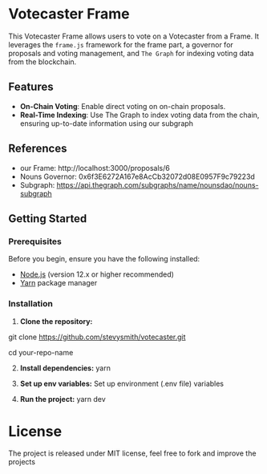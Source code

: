 # Votecaster Frame

This Votecaster Frame allows users to vote on a Votecaster from a Frame.
It leverages the `frame.js` framework for the frame part, a governor for proposals and voting management, and `The Graph` for indexing voting data from the blockchain.

## Features

- **On-Chain Voting**: Enable direct voting on on-chain proposals.
- **Real-Time Indexing**: Use The Graph to index voting data from the chain, ensuring up-to-date information using our subgraph
  
## References
- our Frame: http://localhost:3000/proposals/6
- Nouns Governor: 0x6f3E6272A167e8AcCb32072d08E0957F9c79223d
- Subgraph: https://api.thegraph.com/subgraphs/name/nounsdao/nouns-subgraph

## Getting Started

### Prerequisites

Before you begin, ensure you have the following installed:
- [Node.js](https://nodejs.org/en/) (version 12.x or higher recommended)
- [Yarn](https://yarnpkg.com/) package manager

### Installation

1. **Clone the repository:**

git clone https://github.com/stevysmith/votecaster.git

cd your-repo-name

2. **Install dependencies:**
yarn

3. **Set up env variables:**
Set up environment (.env file) variables

4. **Run the project:**
yarn dev

# License
The project is released under MIT license, feel free to fork and improve the projects






